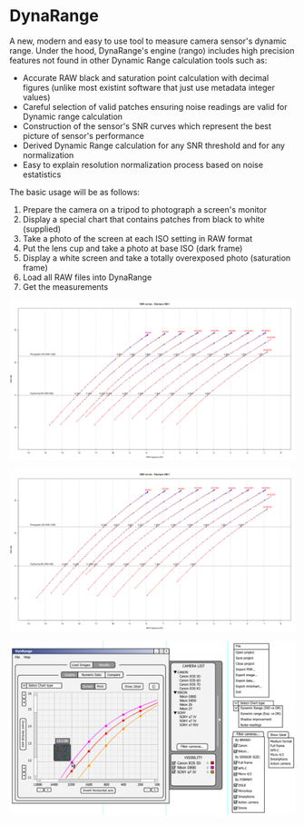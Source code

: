 # DynaRange
A new, modern and easy to use tool to measure camera sensor's dynamic range.
Under the hood, DynaRange's engine (rango) includes high precision features not found in other Dynamic Range calculation tools such as:
 - Accurate RAW black and saturation point calculation with decimal figures (unlike most existint software that just use metadata integer values)
 - Careful selection of valid patches ensuring noise readings are valid for Dynamic range calculation
 - Construction of the sensor's SNR curves which represent the best picture of sensor's performance
 - Derived Dynamic Range calculation for any SNR threshold and for any normalization
 - Easy to explain resolution normalization process based on noise estatistics

The basic usage will be as follows:
1) Prepare the camera on a tripod to photograph a screen's monitor
2) Display a special chart that contains patches from black to white (supplied)
3) Take a photo of the screen at each ISO setting in RAW format
4) Put the lens cup and take a photo at base ISO (dark frame)
5) Display a white screen and take a totally overexposed photo (saturation frame)
6) Load all RAW files into DynaRange
7) Get the measurements

![measuring-photographic-dynamicrange](/SNRcurvesBLACK254.85.png)

![measuring-photographic-dynamicrange](/SNRcurvesBLACK254.85_8Mpx.png)

![measuring-photographic-dynamicrange](/userInterface/Main_Window_v1.2.png)
